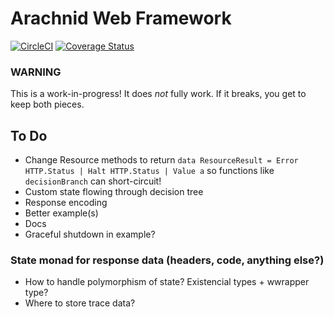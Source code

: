 # Arachnid Web Framework

[![CircleCI](https://img.shields.io/circleci/project/github/petejohanson/arachnid.svg)](https://circleci.com/gh/petejohanson/arachnid) [![Coverage Status](https://coveralls.io/repos/github/petejohanson/arachnid/badge.svg?branch=master)](https://coveralls.io/github/petejohanson/arachnid?branch=master)

### WARNING

This is a work-in-progress! It does *not* fully work. If it breaks, you get to keep both pieces.

## To Do

* Change Resource methods to return `data ResourceResult = Error HTTP.Status | Halt HTTP.Status | Value a` so functions like `decisionBranch` can short-circuit!
* Custom state flowing through decision tree
* Response encoding
* Better example(s)
* Docs
* Graceful shutdown in example?

### State monad for response data (headers, code, anything else?)

* How to handle polymorphism of state? Existencial types + wwrapper type?
* Where to store trace data?


